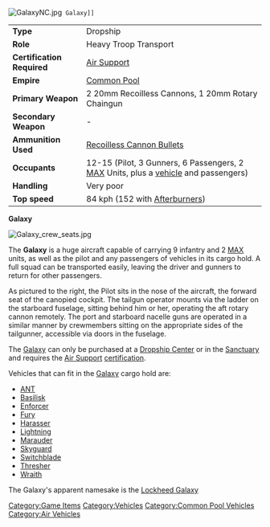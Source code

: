 ![`GalaxyNC.jpg`](GalaxyNC.jpg "fig:GalaxyNC.jpg")` Galaxy]]`

|                            |                                                                                                                            |
|----------------------------|----------------------------------------------------------------------------------------------------------------------------|
| **Type**                   | Dropship                                                                                                                   |
| **Role**                   | Heavy Troop Transport                                                                                                      |
| **Certification Required** | [Air Support](Air_Support "wikilink")                                                                                      |
| **Empire**                 | [Common Pool](Common_Pool "wikilink")                                                                                      |
| **Primary Weapon**         | 2 20mm Recoilless Cannons, 1 20mm Rotary Chaingun                                                                          |
| **Secondary Weapon**       | \-                                                                                                                         |
| **Ammunition Used**        | [Recoilless Cannon Bullets](Recoilless_Cannon_Bullets "wikilink")                                                          |
| **Occupants**              | 12-15 (Pilot, 3 Gunners, 6 Passengers, 2 [MAX](MAX "wikilink") Units, plus a [vehicle](vehicle "wikilink") and passengers) |
| **Handling**               | Very poor                                                                                                                  |
| **Top speed**              | 84 kph (152 with [Afterburners](Afterburner "wikilink"))                                                                   |

**Galaxy**

![](Galaxy_crew_seats.jpg "Galaxy_crew_seats.jpg")

The **Galaxy** is a huge aircraft capable of carrying 9 infantry and 2
[MAX](MAX "wikilink") units, as well as the pilot and any passengers of
vehicles in its cargo hold. A full squad can be transported easily,
leaving the driver and gunners to return for other passengers.

As pictured to the right, the Pilot sits in the nose of the aircraft,
the forward seat of the canopied cockpit. The tailgun operator mounts
via the ladder on the starboard fuselage, sitting behind him or her,
operating the aft rotary cannon remotely. The port and starboard nacelle
guns are operated in a similar manner by crewmembers sitting on the
appropriate sides of the tailgunner, accessible via doors in the
fuselage.

The [Galaxy](Galaxy "wikilink") can only be purchased at a [Dropship
Center](Dropship_Center "wikilink") or in the
[Sanctuary](Sanctuary "wikilink") and requires the [Air
Support](Air_Support "wikilink")
[certification](certifications "wikilink").

Vehicles that can fit in the [Galaxy](Galaxy "wikilink") cargo hold are:

-   [ANT](Advanced_Nanite_Transport "wikilink")
-   [Basilisk](Basilisk "wikilink")
-   [Enforcer](Enforcer "wikilink")
-   [Fury](Fury "wikilink")
-   [Harasser](Harasser "wikilink")
-   [Lightning](Lightning "wikilink")
-   [Marauder](Marauder "wikilink")
-   [Skyguard](Skyguard "wikilink")
-   [Switchblade](Switchblade "wikilink")
-   [Thresher](Thresher "wikilink")
-   [Wraith](Wraith "wikilink")

The Galaxy's apparent namesake is the [Lockheed
Galaxy](http://en.wikipedia.org/wiki/C-5_Galaxy)

[Category:Game Items](Category:Game_Items "wikilink")
[Category:Vehicles](Category:Vehicles "wikilink") [Category:Common Pool
Vehicles](Category:Common_Pool_Vehicles "wikilink") [Category:Air
Vehicles](Category:Air_Vehicles "wikilink")
